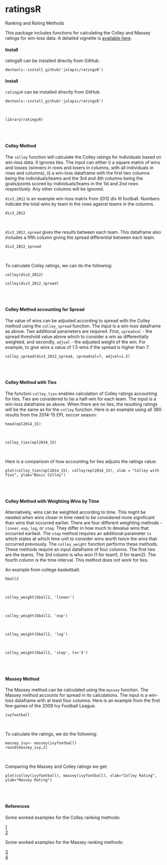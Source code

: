 # ratingsR
Ranking and Rating Methods

This package includes functions for calculating the Colley and Massey ratings for win-loss data.  A detailed vignette is [available here](http://rpubs.com/jalapic/ratingsR).

#### Install

ratingsR can be installed directly from GitHub.

```devtools::install_github('jalapic/ratingsR')```


#### Install 

`ratingsR` can be installed directly from GitHub.

```{r, eval=FALSE}
devtools::install_github('jalapic/ratingsR')
```

<br>

```{r}
library(ratingsR)
```

<br><br>



#### Colley Method

The `colley` function will calculate the Colley ratings for individuals based on win-loss data. It ignores ties. The input can either i) a square matrix of wins and losses (winners in rows and losers in columns, with all individuals in rows and columns), ii) a win-loss dataframe with the first two columns being the individuals/teams and the 3rd and 4th columns being the goals/points scored by individuals/teams in the 1st and 2nd rows respectively. Any other columns will be ignored.

`div3_2012` is an example win-loss matrix from 2012 div III football. Numbers indicate the total wins by team in the rows against teams in the columns.

```{r}
div3_2012
```
<br>

`div3_2012_spread` gives the results between each team. This dataframe also includes a fifth column giving the spread differential between each team.

```{r}
div3_2012_spread
```
<br>

To calculate Colley ratings, we can do the following:

```{r}
colley(div3_2012)
```

```{r}
colley(div3_2012_spread)
```
<br><br>

#### Colley Method accounting for Spread

The value of wins can be adjusted according to spread with the Colley method using the `colley_spread` function. The input is a win-loss dataframe as above. Two additional parameters are required. First, `spreadval` - the spread threshold value above which to consider a win as differentially weighted, and secondly, `adjval` - the adjusted weight of the win.  For example, to give wins a value of 1.5 wins if the spread is higher than 7: 

```{r}
colley_spread(div3_2012_spread, spreadval=7, adjval=1.5)
```

<br><br>

#### Colley Method with Ties

The function `colley_ties` enables calculation of Colley ratings accounting for ties. Ties are considered to be a half-win for each team. The input is a win-loss dataframe as above. When there are no ties, the resulting ratings will be the same as for the `colley` function. Here is an example using all 380 results from the 2014-15 EPL soccer season:

```{r}
head(epl2014_15)

```

<br>

```{r}
colley_ties(epl2014_15)
```

<br>

Here is a comparison of how accounting for ties adjusts the ratings value:

```{r, fig.width=5,fig.height=4}
plot(colley_ties(epl2014_15), colley(epl2014_15), xlab = "Colley with Ties", ylab="Basic Colley")
```

<br><br>

#### Colley Method with Weighting Wins by Time

Alternatively, wins can be weighted according to time. This might be needed when wins closer in time need to be considered more significant than wins that occurred earlier. There are four different weighting methods - `linear`, `exp`, `log`, or `step`. They differ in how much to devalue wins that occurred earliest. The `step` method requires an additional parameter `ts` which states at which time unit to consider wins worth twice the wins that occurred previously.  The `colley_weight` function performs these methods.  These methods require an input dataframe of four columns. The first two are the teams. The 3rd column is who won (1 for team1, 0 for team2). The fourth column is the time interval.  This method does not work for ties.

An example from college basketball:


```{r}
bball2
```

<br>

```{r}
colley_weight(bball2, 'linear')
```

<br>

```{r}
colley_weight(bball2, 'exp')
```
<br>

```{r}
colley_weight(bball2, 'log')
```

<br>

```{r}
colley_weight(bball2, 'step', ts='5')
```

<br><br>


#### Massey Method

The Massey method can be calculated using the `massey` function. The Massey method accounts for spread in its calculations. The input is a win-loss dataframe with at least four columns. Here is an example from the first few games of the 2009 Ivy Football League.

```{r}
ivyfootball
```

<br>

To  calculate the ratings, we do the following:

```{r}
massey_ivy<- massey(ivyfootball)
round(massey_ivy,2)
```

<br>

Comparing the Massey and Colley ratings we get:

```{r,fig.width=5,fig.height=4}
plot(colley(ivyfootball), massey(ivyfootball), xlab="Colley Rating", ylab="Massey Rating")
```

<br><br>

#### References

Some worked examples for the Colley ranking methods:
  
[1](http://www3.nd.edu/~apilking/Math10170/Information/Lectures%202015/Topic8Colley.pdf)
<br>
[2](http://public.gettysburg.edu/~cwessell/RankingPage/colley.pdf)


Some worked examples for the Massey ranking methods:
  
[3](http://public.gettysburg.edu/~cwessell/RankingPage/massey.pdf)
<br>
[4](http://www3.nd.edu/~apilking/Math10170/Information/Lectures%202015/Topic%209%20Massey's%20Method.pdf)

